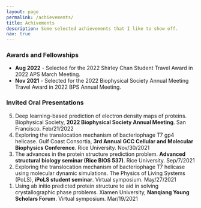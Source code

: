 ```yaml
---
layout: page
permalink: /achievements/
title: Achivements
description: Some selected achievements that I like to show off.
nav: true
---
```


### Awards and Fellowships
- **Aug 2022** - Selected for the 2022 Shirley Chan Student Travel Award in 2022 APS March Meeting.
- **Nov 2021** - Selected for the 2022 Biophysical Society Annual Meeting Travel Award in 2022 BPS Annual Meeting.

### Invited Oral Presentations

<ol reversed="reversed">
  <li>Deep learning-based prediction of electron density maps of proteins. Biophysical Society, <b>2022 Biophysical Society Annual Meeting</b>. San Francisco. Feb/21/2022</li>
  <li>Exploring the translocation mechanism of bacteriophage T7 gp4 helicase. Gulf Coast Consortia, <b>3rd Annual GCC Cellular and Molecular Biophysics Conference</b>. Rice University. Nov/30/2021</li>
  <li>The advances in the protein structure prediction problem. <b>Advanced structural biology seminar (Rice BIOS 537)</b>. Rice University. Sep/7/2021</li>
  <li>Exploring the translocation mechanism of bacteriophage T7 helicase using molecular dynamic simulations. The Physics of Living Systems (PoLS), <b>iPoLS student seminar</b>. Virtual symposium. May/27/2021</li>
  <li>Using ab initio predicted protein structure to aid in solving crystallographic phase problems. Xiamen University, <b>Nanqiang Young Scholars Forum</b>. Virtual symposium. Mar/19/2021</li>
</ol>

